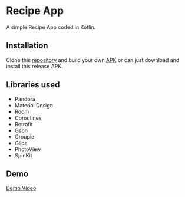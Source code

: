 # Recipe App

A simple Recipe App coded in Kotlin.

## Installation

Clone this [repository](https://github.com/Aloysius97/Recipe_App.git) and build your own [APK](https://drive.google.com/file/d/195uh3CdYJHYz5gj3cOQxxYv8DDHfG6bb/view?usp=sharing) or can just download and install this release APK.

## Libraries used
- Pandora
- Material Design
- Room
- Coroutines
- Retrofit
- Gson
- Groupie
- Glide
- PhotoView
- SpinKit

## Demo
[Demo Video](https://drive.google.com/file/d/1fdctPFZ5yOcQwU6at-6TDPX72OppzGD9/view?usp=sharing)
